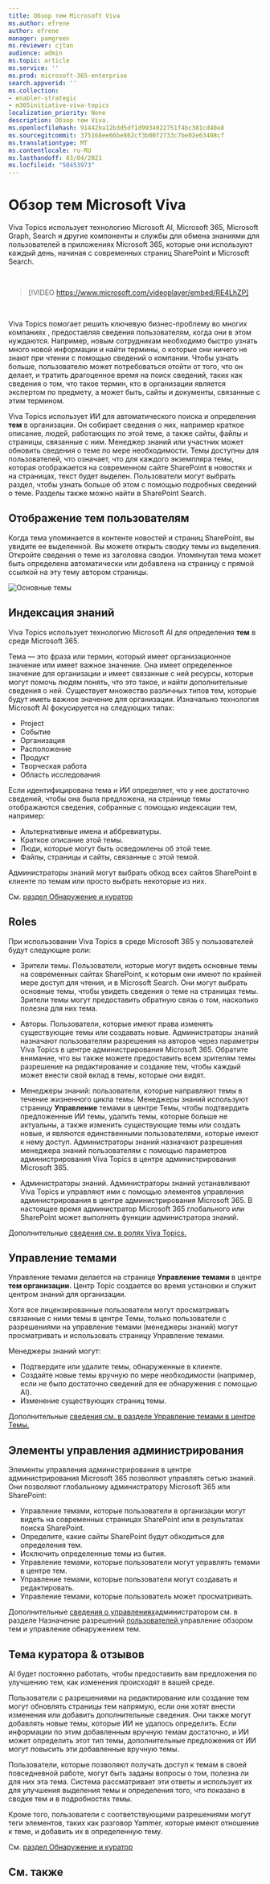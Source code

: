 ```yaml
---
title: Обзор тем Microsoft Viva
ms.author: efrene
author: efrene
manager: pamgreen
ms.reviewer: cjtan
audience: admin
ms.topic: article
ms.service: ''
ms.prod: microsoft-365-enterprise
search.appverid: ''
ms.collection:
- enabler-strategic
- m365initiative-viva-topics
localization_priority: None
description: Обзор тем Viva.
ms.openlocfilehash: 91442ba12b3d5df1d9934022751f4bc381cd40e8
ms.sourcegitcommit: 375168ee66be862cf3b00f2733c7be02e63408cf
ms.translationtype: MT
ms.contentlocale: ru-RU
ms.lasthandoff: 03/04/2021
ms.locfileid: "50453973"
---
```

# <a name="microsoft-viva-topics-overview"></a>Обзор тем Microsoft Viva 

Viva Topics использует технологию Microsoft AI, Microsoft 365, Microsoft Graph, Search и другие компоненты и службы для обмена знаниями для пользователей в приложениях Microsoft 365, которые они используют каждый день, начиная с современных страниц SharePoint и Microsoft Search.

</br>

> [!VIDEO https://www.microsoft.com/videoplayer/embed/RE4LhZP]  

</br>

Viva Topics помогает решить ключевую бизнес-проблему во многих компаниях , предоставляя сведения пользователям, когда они в этом нуждаются. Например, новым сотрудникам необходимо быстро узнать много новой информации и найти термины, о которые они ничего не знают при чтении с помощью сведений о компании. Чтобы узнать больше, пользователю может потребоваться отойти от того, что он делает, и тратить драгоценное время на поиск сведений, таких как сведения о том, что такое термин, кто в организации является экспертом по предмету, а может быть, сайты и документы, связанные с этим термином.

Viva Topics использует ИИ для автоматического поиска и определения **тем** в организации. Он собирает сведения о них, например краткое описание, людей, работающих по этой теме, а также сайты, файлы и страницы, связанные с ним. Менеджер знаний или участник может обновить сведения о теме по мере необходимости. Темы доступны для пользователей, что означает, что для каждого экземпляра темы, которая отображается на современном сайте SharePoint в новостях и на страницах, текст будет выделен. Пользователи могут выбрать раздел, чтобы узнать больше об этом с помощью подробных сведений о теме. Разделы также можно найти в SharePoint Search.


## <a name="how-topics-are-displayed-to-users"></a>Отображение тем пользователям

Когда тема упоминается в контенте новостей и страниц SharePoint, вы увидите ее выделенной. Вы можете открыть сводку темы из выделения. Откройте сведения о теме из заголовка сводки. Упомянутая тема может быть определена автоматически или добавлена на страницу с прямой ссылкой на эту тему автором страницы. 

   ![Основные темы](../media/knowledge-management/saturn.png) </br> 


## <a name="knowledge-indexing"></a>Индексация знаний

Viva Topics использует технологию Microsoft AI для определения **тем** в среде Microsoft 365.

Тема — это фраза или термин, который имеет организационное значение или имеет важное значение. Она имеет определенное значение для организации и имеет связанные с ней ресурсы, которые могут помочь людям понять, что это такое, и найти дополнительные сведения о ней. Существует множество различных типов тем, которые будут иметь важное значение для организации. Изначально технология Microsoft AI фокусируется на следующих типах:
- Project
- Событие
- Организация
- Расположение
- Продукт
- Творческая работа
- Область исследования


Если идентифицирована тема и ИИ определяет, что у нее  достаточно сведений, чтобы она была предложена, на странице темы отображаются сведения, собранные с помощью индексации тем, например:

- Альтернативные имена и аббревиатуры.
- Краткое описание этой темы.
- Люди, которые могут быть осведомлены об этой теме.
- Файлы, страницы и сайты, связанные с этой темой.

Администраторы знаний могут выбрать обход всех сайтов SharePoint в клиенте по темам или просто выбрать некоторые из них.

См. [раздел Обнаружение и куратор](https://docs.microsoft.com/microsoft-365/knowledge/topic-experiences-discovery-curation)

## <a name="roles"></a>Roles

При использовании Viva Topics в среде Microsoft 365 у пользователей будут следующие роли:

- Зрители темы. Пользователи, которые могут видеть основные темы на современных сайтах SharePoint, к которым они имеют по крайней мере доступ для чтения, и в Microsoft Search.  Они могут выбрать основные темы, чтобы увидеть сведения о теме на страницах темы. Зрители темы могут предоставить обратную связь о том, насколько полезна для них тема.

- Авторы. Пользователи, которые имеют права изменять существующие темы или создавать новые. Администраторы знаний назначают пользователям разрешения на авторов через параметры Viva Topics в центре администрирования Microsoft 365. Обратите внимание, что вы также можете предоставить всем зрителям темы разрешение на редактирование и создание тем, чтобы каждый может внести свой вклад в темы, которые они видят.

- Менеджеры знаний: пользователи, которые направляют темы в течение жизненного цикла темы. Менеджеры знаний используют страницу **Управление** темами в центре Темы, чтобы подтвердить предложенные ИИ темы, удалить темы, которые больше не актуальны, а также изменить существующие темы или создать новые, и являются единственными пользователями, которые имеют к нему доступ. Администраторы знаний назначают разрешения менеджера знаний пользователям с помощью параметров администрирования Viva Topics в центре администрирования Microsoft 365. 

- Администраторы знаний. Администраторы знаний устанавливают Viva Topics и управляют ими с помощью элементов управления администрирования в центре администрирования Microsoft 365. В настоящее время администратор Microsoft 365 глобального или SharePoint может выполнять функции администратора знаний.

Дополнительные [сведения см. в ролях Viva Topics.](topic-experiences-roles.md)

## <a name="topic-management"></a>Управление темами

Управление темами делается на странице **Управление темами** в центре **тем организации.** Центр Topic создается во время установки и служит центром знаний для организации. 

Хотя все лицензированные пользователи могут просматривать связанные с ними темы  в центре Темы, только пользователи с разрешениями на управление темами (менеджеры знаний) могут просматривать и использовать страницу Управление темами.

Менеджеры знаний могут:

- Подтвердите или удалите темы, обнаруженные в клиенте.
- Создайте новые темы вручную по мере необходимости (например, если не было достаточно сведений для ее обнаружения с помощью AI).
- Изменение существующих страниц темы.</br>

Дополнительные [сведения см. в разделе Управление темами в центре Темы.](manage-topics.md)  


## <a name="admin-controls"></a>Элементы управления администрирования

Элементы управления администрирования в центре администрирования Microsoft 365 позволяют управлять сетью знаний. Они позволяют глобальному администратору Microsoft 365 или SharePoint:

- Управление темами, которые пользователи в организации могут видеть на современных страницах SharePoint или в результатах поиска SharePoint.
- Определите, какие сайты SharePoint будут обходиться для определения тем.
- Исключить определенные темы из бытия.
- Управление темами, которые пользователи могут управлять темами в центре тем.
- Управление темами, которые пользователи могут создавать и редактировать.
- Управление темами, которые пользователь может просматривать.

Дополнительные [сведения о управлениях](https://docs.microsoft.com/microsoft-365/knowledge/plan-topic-experiences#user-permissions)администратором [](https://docs.microsoft.com/microsoft-365/knowledge/topic-experiences-discovery) см. в разделе Назначение разрешений [пользователей,](https://docs.microsoft.com/microsoft-365/knowledge/topic-experiences-knowledge-rules)управление обзором тем и управление обнаружением тем.

## <a name="topic-curation--feedback"></a>Тема куратора & отзывов

AI будет постоянно работать, чтобы предоставить вам предложения по улучшению тем, как изменения происходят в вашей среде. 

Пользователи с разрешениями на редактирование или создание тем могут обновлять страницы тем напрямую, если они хотят внести изменения или добавить дополнительные сведения. Они также могут добавлять новые темы, которые ИИ не удалось определить. Если информации по этим добавленным вручную темам достаточно, и ИИ может определить этот тип темы, дополнительные предложения от ИИ могут повысить эти добавленные вручную темы. 

Пользователи, которые позволяют получать доступ к темам в своей повседневной работе, могут быть заданы вопросы о том, полезна ли для них эта тема. Система рассматривает эти ответы и использует их для улучшения выделения темы и определения того, что показано в сводке тем и в подробностях темы.

Кроме того, пользователи с соответствующими разрешениями могут теги элементов, таких как разговор Yammer, которые имеют отношение к теме, и добавить их в определенную тему. 

См. [раздел Обнаружение и куратор](https://docs.microsoft.com/microsoft-365/knowledge/topic-experiences-discovery-curation)


## <a name="see-also"></a>См. также

